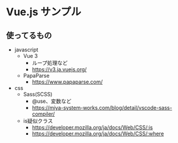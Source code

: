 # Vue.js サンプル

## 使ってるもの

- javascript
  - Vue 3
    - ループ処理など
    - https://v3.ja.vuejs.org/
  - PapaParse
    - https://www.papaparse.com/
- css
  - Sass(SCSS)
    - @use、変数など
    - https://miya-system-works.com/blog/detail/vscode-sass-compiler/
  - is疑似クラス
    - https://developer.mozilla.org/ja/docs/Web/CSS/:is
    - https://developer.mozilla.org/ja/docs/Web/CSS/:where
